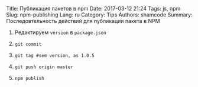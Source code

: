 Title: Публикация пакетов в npm
Date: 2017-03-12 21:24
Tags: js, npm
Slug: npm-publishing
Lang: ru
Category: Tips
Authors: shamcode
Summary: Последовтельность действий для публикации пакета в NPM

1. Редактируем `version` в `package.json`

2. `git commit`

3. `git tag #sem version, as 1.0.5`

4. `git push origin master`

5. `npm publish`
